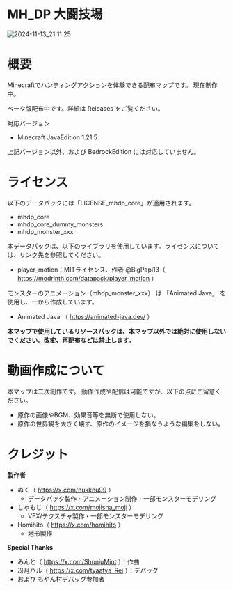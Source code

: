# MH_DP 大闘技場

![2024-11-13_21 11 25](https://github.com/user-attachments/assets/5113d250-eb5d-4631-90b9-1fea7ec165b9)

# 概要

Minecraftでハンティングアクションを体験できる配布マップです。
現在制作中。

ベータ版配布中です。詳細は Releases をご覧ください。

対応バージョン

- Minecraft JavaEdition 1.21.5

上記バージョン以外、および BedrockEdition には対応していません。

# ライセンス

以下のデータパックには「LICENSE_mhdp_core」が適用されます。

- mhdp_core
- mhdp_core_dummy_monsters
- mhdp_monster_xxx

本データパックは、以下のライブラリを使用しています。ライセンスについては、リンク先を参照してください。

- player_motion：MITライセンス、作者 @BigPapi13（ https://modrinth.com/datapack/player_motion ）

モンスターのアニメーション（mhdp_monster_xxx） は 「Animated Java」 を使用し、一から作成しています。

- Animated Java （ https://animated-java.dev/ ）

**本マップで使用しているリソースパックは、本マップ以外では絶対に使用しないでください。改変、再配布などは禁止します。**

# 動画作成について

本マップは二次創作です。
動作作成や配信は可能ですが、以下の点にご留意ください。

- 原作の画像やBGM、効果音等を無断で使用しない。
- 原作の世界観を大きく壊す、原作のイメージを損なうような編集をしない。

# クレジット

**製作者**
- ぬく（ https://x.com/nukknu99 ）
    - データパック製作・アニメーション制作・一部モンスターモデリング
- しゃもじ（ https://x.com/mojisha_moji ）
    - VFX/テクスチャ製作・一部モンスターモデリング
- Homihito（ https://x.com/homihito ）
    - 地形製作

**Special Thanks**
- みんと（ https://x.com/ShunjuMint ）：作曲
- 冴月ハル（ https://x.com/tyaatya_Rei ）：デバッグ
- および もやん村デバッグ参加者
